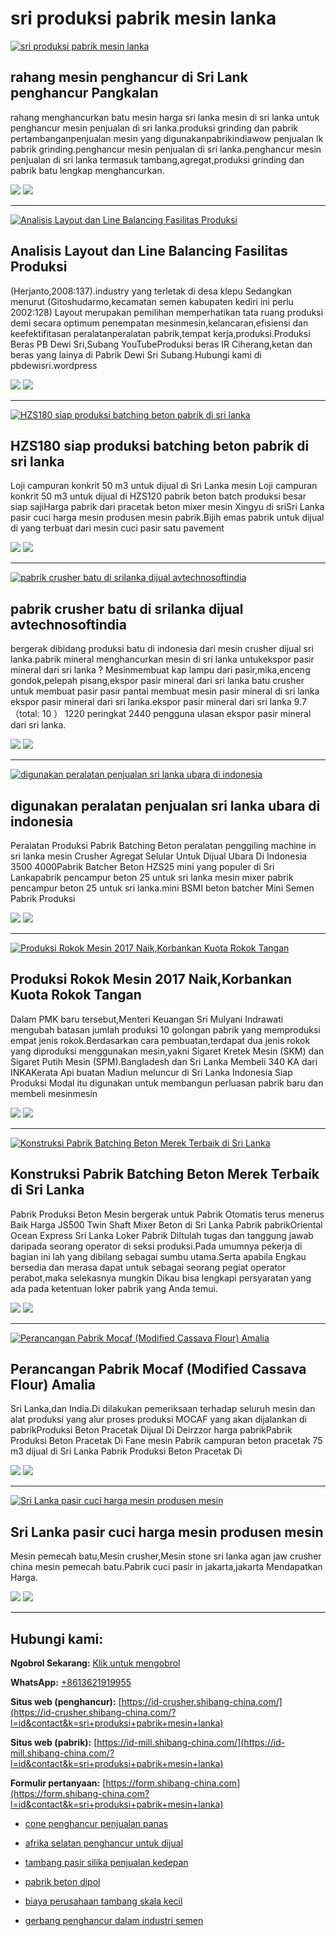 # sri produksi pabrik mesin lanka

<a href="https://swt.shibang-china.com/?l=id&img&k=sri+produksi+pabrik+mesin+lanka" target="_blank">![sri produksi pabrik mesin lanka](http://static.shibang-china.com/all-800x300/1313.jpg)</a>

## rahang mesin penghancur di Sri Lank penghancur Pangkalan
rahang menghancurkan batu mesin harga sri lanka mesin di sri lanka untuk penghancur mesin penjualan di sri lanka.produksi grinding dan pabrik pertambanganpenjualan mesin yang digunakanpabrikindiawow penjualan lk pabrik grinding.penghancur mesin penjualan di sri lanka.penghancur mesin penjualan di sri lanka termasuk tambang,agregat,produksi grinding dan pabrik batu lengkap menghancurkan.


<a href="https://whatsapp.shibangsoft.com/WhatsApp.php" target="_blank" title="WhatsApp">![](http://static.shibang-china.com/icon/whatsapp.png)</a> <a href="https://swt.shibang-china.com/?l=id&icon&k=sri+produksi+pabrik+mesin+lanka" target="_blank">![](http://static.shibang-china.com/icon/chat-id.png)</a>

---

<a href="https://swt.shibang-china.com/?l=id&img&k=sri+produksi+pabrik+mesin+lanka" target="_blank">![Analisis Layout dan Line Balancing Fasilitas Produksi](http://static.shibang-china.com/all-800x300/38.jpg)</a>

## Analisis Layout dan Line Balancing Fasilitas Produksi
(Herjanto,2008:137).industry yang terletak di desa klepu Sedangkan menurut (Gitoshudarmo,kecamatan semen kabupaten kediri ini perlu 2002:128) Layout merupakan pemilihan memperhatikan tata ruang produksi demi secara optimum penempatan mesinmesin,kelancaran,efisiensi dan keefektifitasan peralatanperalatan pabrik,tempat kerja,produksi.Produksi Beras PB Dewi Sri,Subang YouTubeProduksi beras IR Ciherang,ketan dan beras yang lainya di Pabrik Dewi Sri Subang.Hubungi kami di pbdewisri.wordpress


<a href="https://whatsapp.shibangsoft.com/WhatsApp.php" target="_blank" title="WhatsApp">![](http://static.shibang-china.com/icon/whatsapp.png)</a> <a href="https://swt.shibang-china.com/?l=id&icon&k=sri+produksi+pabrik+mesin+lanka" target="_blank">![](http://static.shibang-china.com/icon/chat-id.png)</a>

---

<a href="https://swt.shibang-china.com/?l=id&img&k=sri+produksi+pabrik+mesin+lanka" target="_blank">![HZS180 siap produksi batching beton pabrik di sri lanka](http://static.shibang-china.com/all-800x300/244.jpg)</a>

## HZS180 siap produksi batching beton pabrik di sri lanka
Loji campuran konkrit 50 m3 untuk dijual di Sri Lanka mesin Loji campuran konkrit 50 m3 untuk dijual di HZS120 pabrik beton batch produksi besar siap sajiHarga pabrik dari pracetak beton mixer mesin Xingyu di sriSri Lanka pasir cuci harga mesin produsen mesin pabrik.Bijih emas pabrik untuk dijual di yang terbuat dari mesin cuci pasir satu pavement


<a href="https://whatsapp.shibangsoft.com/WhatsApp.php" target="_blank" title="WhatsApp">![](http://static.shibang-china.com/icon/whatsapp.png)</a> <a href="https://swt.shibang-china.com/?l=id&icon&k=sri+produksi+pabrik+mesin+lanka" target="_blank">![](http://static.shibang-china.com/icon/chat-id.png)</a>

---

<a href="https://swt.shibang-china.com/?l=id&img&k=sri+produksi+pabrik+mesin+lanka" target="_blank">![pabrik crusher batu di srilanka dijual avtechnosoftindia](http://static.shibang-china.com/all-800x300/1518.jpg)</a>

## pabrik crusher batu di srilanka dijual avtechnosoftindia
bergerak dibidang produksi batu di indonesia dari mesin crusher dijual sri lanka.pabrik mineral menghancurkan mesin di sri lanka untukekspor pasir mineral dari sri lanka ? Mesinmembuat kap lampu dari pasir,mika,enceng gondok,pelepah pisang,ekspor pasir mineral dari sri lanka batu crusher untuk membuat pasir pasir pantai membuat mesin pasir mineral di sri lanka ekspor pasir mineral dari sri lanka.ekspor pasir mineral dari sri lanka 9.7 （total: 10 ） 1220 peringkat 2440 pengguna ulasan ekspor pasir mineral dari sri lanka.


<a href="https://whatsapp.shibangsoft.com/WhatsApp.php" target="_blank" title="WhatsApp">![](http://static.shibang-china.com/icon/whatsapp.png)</a> <a href="https://swt.shibang-china.com/?l=id&icon&k=sri+produksi+pabrik+mesin+lanka" target="_blank">![](http://static.shibang-china.com/icon/chat-id.png)</a>

---

<a href="https://swt.shibang-china.com/?l=id&img&k=sri+produksi+pabrik+mesin+lanka" target="_blank">![digunakan peralatan penjualan sri lanka ubara di indonesia](http://static.shibang-china.com/all-800x300/107.jpg)</a>

## digunakan peralatan penjualan sri lanka ubara di indonesia
Peralatan Produksi Pabrik Batching Beton peralatan penggiling machine in sri lanka mesin Crusher Agregat Selular Untuk Dijual Ubara Di Indonesia 3500 4000Pabrik Batcher Beton HZS25 mini yang populer di Sri Lankapabrik pencampur beton 25 untuk sri lanka mesin mixer pabrik pencampur beton 25 untuk sri lanka.mini BSMI beton batcher Mini Semen Pabrik Produksi


<a href="https://whatsapp.shibangsoft.com/WhatsApp.php" target="_blank" title="WhatsApp">![](http://static.shibang-china.com/icon/whatsapp.png)</a> <a href="https://swt.shibang-china.com/?l=id&icon&k=sri+produksi+pabrik+mesin+lanka" target="_blank">![](http://static.shibang-china.com/icon/chat-id.png)</a>

---

<a href="https://swt.shibang-china.com/?l=id&img&k=sri+produksi+pabrik+mesin+lanka" target="_blank">![Produksi Rokok Mesin 2017 Naik,Korbankan Kuota Rokok Tangan](http://static.shibang-china.com/all-800x300/685.jpg)</a>

## Produksi Rokok Mesin 2017 Naik,Korbankan Kuota Rokok Tangan
Dalam PMK baru tersebut,Menteri Keuangan Sri Mulyani Indrawati mengubah batasan jumlah produksi 10 golongan pabrik yang memproduksi empat jenis rokok.Berdasarkan cara pembuatan,terdapat dua jenis rokok yang diproduksi menggunakan mesin,yakni Sigaret Kretek Mesin (SKM) dan Sigaret Putih Mesin (SPM).Bangladesh dan Sri Lanka Membeli 340 KA dari INKAKerata Api buatan Madiun meluncur di Sri Lanka Indonesia Siap Produksi Modal itu digunakan untuk membangun perluasan pabrik baru dan membeli mesinmesin


<a href="https://whatsapp.shibangsoft.com/WhatsApp.php" target="_blank" title="WhatsApp">![](http://static.shibang-china.com/icon/whatsapp.png)</a> <a href="https://swt.shibang-china.com/?l=id&icon&k=sri+produksi+pabrik+mesin+lanka" target="_blank">![](http://static.shibang-china.com/icon/chat-id.png)</a>

---

<a href="https://swt.shibang-china.com/?l=id&img&k=sri+produksi+pabrik+mesin+lanka" target="_blank">![Konstruksi Pabrik Batching Beton Merek Terbaik di Sri Lanka](http://static.shibang-china.com/all-800x300/1395.jpg)</a>

## Konstruksi Pabrik Batching Beton Merek Terbaik di Sri Lanka
Pabrik Produksi Beton Mesin bergerak untuk Pabrik Otomatis terus menerus Baik Harga JS500 Twin Shaft Mixer Beton di Sri Lanka Pabrik pabrikOriental Ocean Express Sri Lanka Loker Pabrik DiItulah tugas dan tanggung jawab daripada seorang operator di seksi produksi.Pada umumnya pekerja di bagian ini lah yang dibilang sebagai sumbu utama.Serta apabila Engkau bersedia dan merasa dapat untuk sebagai seorang pegiat operator perabot,maka selekasnya mungkin Dikau bisa lengkapi persyaratan yang ada pada ketentuan loker pabrik yang Anda temui.


<a href="https://whatsapp.shibangsoft.com/WhatsApp.php" target="_blank" title="WhatsApp">![](http://static.shibang-china.com/icon/whatsapp.png)</a> <a href="https://swt.shibang-china.com/?l=id&icon&k=sri+produksi+pabrik+mesin+lanka" target="_blank">![](http://static.shibang-china.com/icon/chat-id.png)</a>

---

<a href="https://swt.shibang-china.com/?l=id&img&k=sri+produksi+pabrik+mesin+lanka" target="_blank">![Perancangan Pabrik Mocaf (Modified Cassava Flour) Amalia](http://static.shibang-china.com/all-800x300/288.jpg)</a>

## Perancangan Pabrik Mocaf (Modified Cassava Flour) Amalia
Sri Lanka,dan India.Di dilakukan pemeriksaan terhadap seluruh mesin dan alat produksi yang alur proses produksi MOCAF yang akan dijalankan di pabrikProduksi Beton Pracetak Dijual Di Deirzzor harga pabrikPabrik Produksi Beton Pracetak Di Fane mesin Pabrik campuran beton pracetak 75 m3 dijual di Sri Lanka Pabrik Produksi Beton Pracetak Di


<a href="https://whatsapp.shibangsoft.com/WhatsApp.php" target="_blank" title="WhatsApp">![](http://static.shibang-china.com/icon/whatsapp.png)</a> <a href="https://swt.shibang-china.com/?l=id&icon&k=sri+produksi+pabrik+mesin+lanka" target="_blank">![](http://static.shibang-china.com/icon/chat-id.png)</a>

---

<a href="https://swt.shibang-china.com/?l=id&img&k=sri+produksi+pabrik+mesin+lanka" target="_blank">![Sri Lanka pasir cuci harga mesin produsen mesin](http://static.shibang-china.com/all-800x300/1167.jpg)</a>

## Sri Lanka pasir cuci harga mesin produsen mesin
Mesin pemecah batu,Mesin crusher,Mesin stone sri lanka agan jaw crusher china mesin pemecah batu.Pabrik cuci pasir in jakarta,jakarta Mendapatkan Harga.

<a href="https://whatsapp.shibangsoft.com/WhatsApp.php" target="_blank" title="WhatsApp">![](http://static.shibang-china.com/icon/whatsapp.png)</a> <a href="https://swt.shibang-china.com/?l=id&icon&k=sri+produksi+pabrik+mesin+lanka" target="_blank">![](http://static.shibang-china.com/icon/chat-id.png)</a>

---
## Hubungi kami:

**Ngobrol Sekarang:** [Klik untuk mengobrol](https://swt.shibang-china.com?l=id&contact&k=sri+produksi+pabrik+mesin+lanka)

**WhatsApp:**  [+8613621919955](https://whatsapp.shibangsoft.com/WhatsApp.php)

**Situs web (penghancur):** [https://id-crusher.shibang-china.com/](https://id-crusher.shibang-china.com/?l=id&contact&k=sri+produksi+pabrik+mesin+lanka)

**Situs web (pabrik):** [https://id-mill.shibang-china.com/](https://id-mill.shibang-china.com/?l=id&contact&k=sri+produksi+pabrik+mesin+lanka)

**Formulir pertanyaan:** [https://form.shibang-china.com](https://form.shibang-china.com?l=id&contact&k=sri+produksi+pabrik+mesin+lanka)

* [cone penghancur penjualan panas](../36/cone%20penghancur%20penjualan%20panas.md)

* [afrika selatan penghancur untuk dijual](../34/afrika%20selatan%20penghancur%20untuk%20dijual.md)

* [tambang pasir silika penjualan kedepan](../40/tambang%20pasir%20silika%20penjualan%20kedepan.md)

* [pabrik beton dipol](../33/pabrik%20beton%20dipol.md)

* [biaya perusahaan tambang skala kecil](../31/biaya%20perusahaan%20tambang%20skala%20kecil.md)

* [gerbang penghancur dalam industri semen](../37/gerbang%20penghancur%20dalam%20industri%20semen.md)